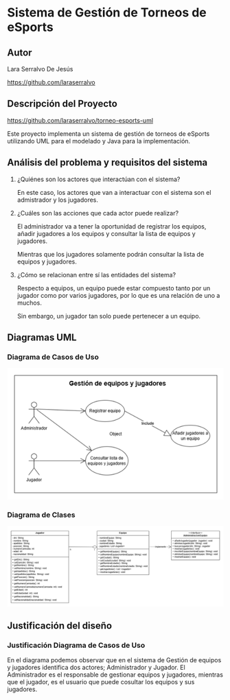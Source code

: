 # Sistema de Gestión de Torneos de eSports

## Autor
Lara Serralvo De Jesús

https://github.com/laraserralvo

## Descripción del Proyecto

https://github.com/laraserralvo/torneo-esports-uml

Este proyecto implementa un sistema de gestión de torneos de eSports utilizando 
UML para el modelado y Java para la implementación.

## Análisis del problema y requisitos del sistema

1. ¿Quiénes son los actores que interactúan con el sistema?

    En este caso, los actores que van a interactuar con el sistema son el admistrador
    y los jugadores.

2. ¿Cuáles son las acciones que cada actor puede realizar?

    El administrador va a tener la oportunidad de registrar los equipos, añadir jugadores
    a los equipos y consultar la lista de equipos y jugadores.

    Mientras que los jugadores solamente podrán consultar la lista de equipos y jugadores.


3. ¿Cómo se relacionan entre sí las entidades del sistema?

    Respecto a equipos, un equipo puede estar compuesto tanto por un jugador como por varios
    jugadores, por lo que es una relación de uno a muchos.

    Sin embargo, un jugador tan solo puede pertenecer a un equipo.

## Diagramas UML
### Diagrama de Casos de Uso

![Diagrama de casos de uso](diagrams/casos-uso.png)

### Diagrama de Clases

![Diagrama de clases](diagrams/clases.png)

## Justificación del diseño

### Justificación Diagrama de Casos de Uso

En el diagrama podemos observar que en el sistema de Gestión de equipos y jugadores identifica dos actores; Administrador y Jugador. El Administrador es el responsable de gestionar equipos y jugadores, mientras que el jugador, es el usuario que puede cosultar los equipos y sus jugadores.

